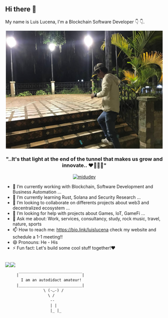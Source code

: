## Hi there 👋

My name is Luis Lucena, I'm a Blockchain Software Developer 👇 👇.

<p align="center" width="300">
   <img align="center" width="500" src="photo.jpeg" />
   <h3 align="center">"..It's that light at the end of the tunnel that makes us grow and innovate.. ❤️👨🏻‍💻"</h3>
<p align="center">
<a href="https://twitter.com/_luisald" target="blank">
    <img align="center" src="https://cdn.jsdelivr.net/npm/simple-icons@3.0.1/icons/twitter.svg" alt="midudev" height="28px" width="28px" />
  </a>
</p>


- 🔭 I’m currently working with Blockchain, Software Development and Business Automation ...
- 🌱 I’m currently learning Rust, Solana and Security Research ...
- 👯 I’m looking to collaborate on differents projects about web3 and decentralized ecosystem ...
- 🤔 I’m looking for help with projects about Games, IoT, GameFi ...
- 💬 Ask me about: Work, services, consultancy, study, rock music, travel, nature, sports
- 📫 How to reach me: https://bio.link/luislucena check my website and schedule a 1-1 meeting!!
- 😄 Pronouns: He - His
- ⚡ Fun fact: Let's build some cool stuff together!❤️

<br />

<a href="https://github.com/anuraghazra/github-readme-stats">
  <img align="left" src="https://github-readme-stats.vercel.app/api/top-langs/?username=luislucena16&hide=html,ruby,css,java,objective-c,python,starlark,dockerfile,shell,rust,nix" />
</a>
<a href="https://github.com/anuraghazra/convoychat">
  <img align="left" src="https://github-readme-stats.vercel.app/api?username=luislucena16&show_icons=true&count_private=true" />
</a>

<br />

         |￣￣￣￣￣￣￣￣￣￣￣￣￣￣￣￣￣|
           I am an autodidact amateur!
         |＿＿＿＿＿＿＿＿＿＿＿＿＿＿＿＿＿|
                     \ (-◡-) / 
                       \ / 
                        --
                        | |
                        |_ |_
